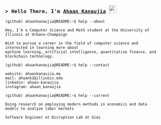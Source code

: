 ### <samp>&gt; Hello There, I'm <a href="https://ahaankanaujia.me/" target="_blank">Ahaan Kanaujia</a> <img src="https://media.giphy.com/media/hvRJCLFzcasrR4ia7z/giphy.gif" width="25"></h4>

```console
(github) ahaankanaujia@README:~$ help --about

Hey, I'm a Computer Science and Math student at the University of Illinois at Urbana-Champaign

Wish to pursue a career in the field of computer science and interested in learning more about 
machine learning, artificial intelligence, quantitative finance, and blockchain technology. 

(github) ahaankanaujia@README:~$ help --contact

website: ahaankanaujia.me
mail: ahaank2@illinois.edu
linkedin: ahaan-kanaujia
instagram: ahaan_kanaujia

(github) ahaankanaujia@README:~$ help --current

Doing research on employing modern methods in economics and data models to analyze labor markets

Software Engineer at Disruption Lab at Gies
```
